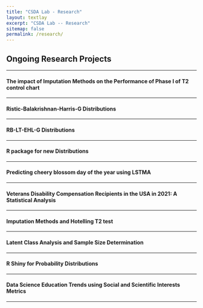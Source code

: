 ```yaml
---
title: "CSDA Lab - Research"
layout: textlay
excerpt: "CSDA Lab -- Research"
sitemap: false
permalink: /research/
---
```


## Ongoing Research Projects
---


<!-- ![]({{ site.url }}{{ site.baseurl }}/images/respic/.png){: style="width: 300px; float: left;margin-right: 30px; border: 10px"} -->

#### The impact of Imputation Methods on the Performance of Phase I of T2 control chart 
<!-- <div style="text-align: justify">
</div> -->
---- 


<!-- ![]({{ site.url }}{{ site.baseurl }}/images/respic/.png){: style="width: 300px; float: left;margin-right: 30px; border: 10px"} -->

#### Ristic-Balakrishnan-Harris-G Distributions 
<!-- <div style="text-align: justify">
</div> -->
----

<!-- ![]({{ site.url }}{{ site.baseurl }}/images/respic/.png){: style="width: 300px; float: left;margin-right: 30px; border: 10px"} -->

#### RB-LT-EHL-G Distributions 
<!-- <div style="text-align: justify">
</div> -->
----

<!-- ![]({{ site.url }}{{ site.baseurl }}/images/respic/.png){: style="width: 300px; float: left;margin-right: 30px; border: 10px"} -->

#### R package for new Distributions 
<!-- <div style="text-align: justify">
</div> -->
----

<!-- ![]({{ site.url }}{{ site.baseurl }}/images/respic/.png){: style="width: 300px; float: left;margin-right: 30px; border: 10px"} -->

#### Predicting cheery blossom day of the year using LSTMA
<!-- <div style="text-align: justify">
</div> -->
---

#### Veterans Disability Compensation Recipients in the USA in 2021: A Statistical Analysis
<!-- <div style="text-align: justify">
</div> -->
---

#### Imputation Methods and Hotelling T2 test
<!-- <div style="text-align: justify">
</div> -->
---

#### Latent Class Analysis and Sample Size Determination
<!-- <div style="text-align: justify">
</div> -->
---

#### R Shiny for Probability Distributions
<!-- <div style="text-align: justify">
</div> -->
---


<!-- ![]({{ site.url }}{{ site.baseurl }}/images/respic/.png){: style="width: 300px; float: left;margin-right: 30px; border: 10px"} -->

#### Data Science Education Trends using Social and Scientific Interests Metrics
<!--  <div style="text-align: justify"> 
![]({{ site.url }}{{ site.baseurl }}/images/respic/.png){: style="width: 300px; float: left;margin-right: 30px; border: 10px"}
</div> -->
---- 

